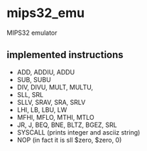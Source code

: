 # mips32_emu
MIPS32 emulator

## implemented instructions

- ADD, ADDIU, ADDU
- SUB, SUBU
- DIV, DIVU, MULT, MULTU,
- SLL, SRL
- SLLV, SRAV, SRA, SRLV
- LHI, LB, LBU, LW
- MFHI, MFLO, MTHI, MTLO
- JR, J, BEQ, BNE, BLTZ, BGEZ, SRL
- SYSCALL (prints integer and asciiz string)
- NOP (in fact it is sll $zero, $zero, 0)
